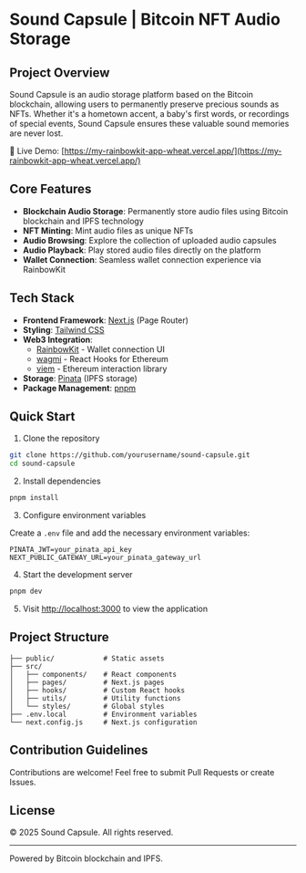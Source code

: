 # Sound Capsule | Bitcoin NFT Audio Storage

## Project Overview

Sound Capsule is an audio storage platform based on the Bitcoin blockchain, allowing users to permanently preserve precious sounds as NFTs. Whether it's a hometown accent, a baby's first words, or recordings of special events, Sound Capsule ensures these valuable sound memories are never lost.

🔗 Live Demo: [https://my-rainbowkit-app-wheat.vercel.app/](https://my-rainbowkit-app-wheat.vercel.app/)

## Core Features

- **Blockchain Audio Storage**: Permanently store audio files using Bitcoin blockchain and IPFS technology
- **NFT Minting**: Mint audio files as unique NFTs
- **Audio Browsing**: Explore the collection of uploaded audio capsules
- **Audio Playback**: Play stored audio files directly on the platform
- **Wallet Connection**: Seamless wallet connection experience via RainbowKit

## Tech Stack

- **Frontend Framework**: [Next.js](https://nextjs.org/) (Page Router)
- **Styling**: [Tailwind CSS](https://tailwindcss.com/)
- **Web3 Integration**:
  - [RainbowKit](https://rainbowkit.com) - Wallet connection UI
  - [wagmi](https://wagmi.sh) - React Hooks for Ethereum
  - [viem](https://viem.sh) - Ethereum interaction library
- **Storage**: [Pinata](https://pinata.cloud/) (IPFS storage)
- **Package Management**: [pnpm](https://pnpm.io/)

## Quick Start

1. Clone the repository

```bash
git clone https://github.com/yourusername/sound-capsule.git
cd sound-capsule
```

2. Install dependencies

```bash
pnpm install
```

3. Configure environment variables

Create a `.env` file and add the necessary environment variables:

```
PINATA_JWT=your_pinata_api_key
NEXT_PUBLIC_GATEWAY_URL=your_pinata_gateway_url
```

4. Start the development server

```bash
pnpm dev
```

5. Visit [http://localhost:3000](http://localhost:3000) to view the application

## Project Structure

```
├── public/            # Static assets
├── src/
│   ├── components/    # React components
│   ├── pages/         # Next.js pages
│   ├── hooks/         # Custom React hooks
│   ├── utils/         # Utility functions
│   └── styles/        # Global styles
├── .env.local         # Environment variables
└── next.config.js     # Next.js configuration
```

## Contribution Guidelines

Contributions are welcome! Feel free to submit Pull Requests or create Issues.

## License

© 2025 Sound Capsule. All rights reserved.

---

Powered by Bitcoin blockchain and IPFS.
